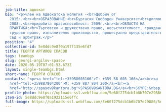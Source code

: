 ```yaml
---
job-title: адвокат
bio: "<p>член на Адвокатска колегия -<br>Добрич от
  2015г.<br><br>ОБРАЗОВАНИЕ:<br>Бургаски Свободен Университет<br>дипломиран:
  2008г.<br>придобита правоспособност: 2009г.<br><br>ОБЛАСТИ НА
  ПРАКТИКА:<br>Търговско и дружествено право, несъстоятелност, гражданско право,
  трудово право, изпълнително производство, процесуално представителство пред
  съд и арбитраж.</p>"
position: "4"
collection-id: 5e8ddc9e8f0a197f135e6fd7
title: ГЕОРГИ АРГИЛОВ СПАСОВ
tags: teambgs
slug: georgi-argilov-spasov
date: 2020-05-19T07:01:53.673Z
layout: single-teambgs.html
short-name: ГЕОРГИ СПАСОВ
contacts: '<p><a href="tel:+35958605166">T: +359 58 605 166</a><br><a
  href="tel:+359887804200">M: +359 887 804 200</a><br><a
  href="http://spasov@kantora.bg">SPASOV@KANTORA.BG</a><br>SKYPE:&nbsp;ADVOKAT_GEORGI_SPASOV</p>'
profile-photo: https://uploads-ssl.webflow.com/5e60f275dcb1b6b707e29886/5e60f2eb6f0e68b1479151f9_5e52e2ab2c16e8255913c4b1_5ca39191ab12cdf4efbea16d_Spasov_Small.jpeg
item-id: 5e8ddc9e8f0a1922115e6ffc
full-image: https://uploads-ssl.webflow.com/5e60f275dcb1b6b707e29886/5e87107f61486001c2024459_image%2016.jpg
---
```

